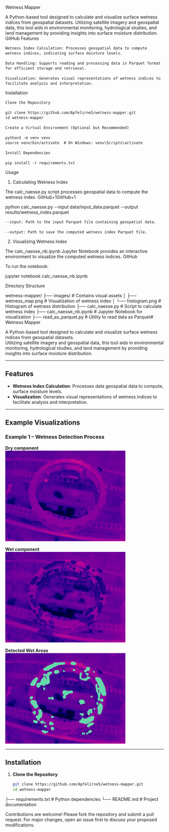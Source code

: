 Wetness Mapper

A Python-based tool designed to calculate and visualize surface wetness indices from geospatial datasets. Utilizing satellite imagery and geospatial data, this tool aids in environmental monitoring, hydrological studies, and land management by providing insights into surface moisture distribution.​
GitHub
Features

    Wetness Index Calculation: Processes geospatial data to compute wetness indices, indicating surface moisture levels.

    Data Handling: Supports reading and processing data in Parquet format for efficient storage and retrieval.

    Visualization: Generates visual representations of wetness indices to facilitate analysis and interpretation.​

Installation

    Clone the Repository

    git clone https://github.com/Apfelirne5/wetness-mapper.git
    cd wetness-mapper

    Create a Virtual Environment (Optional but Recommended)

    python3 -m venv venv
    source venv/bin/activate  # On Windows: venv\Scripts\activate

    Install Dependencies

    pip install -r requirements.txt

Usage
1. Calculating Wetness Index

The calc_naesse.py script processes geospatial data to compute the wetness index.​
GitHub+1GitHub+1

python calc_naesse.py --input data/input_data.parquet --output results/wetness_index.parquet

    --input: Path to the input Parquet file containing geospatial data.

    --output: Path to save the computed wetness index Parquet file.​

2. Visualizing Wetness Index

The calc_naesse_nb.ipynb Jupyter Notebook provides an interactive environment to visualize the computed wetness indices.​
GitHub

To run the notebook:

jupyter notebook calc_naesse_nb.ipynb

Directory Structure

wetness-mapper/
├── images/                 # Contains visual assets
│   ├── wetness_map.png     # Visualization of wetness index
│   └── histogram.png       # Histogram of wetness distribution
├── calc_naesse.py          # Script to calculate wetness index
├── calc_naesse_nb.ipynb    # Jupyter Notebook for visualization
├── read_as_parquet.py      # Utility to read data as Parquet# Wetness Mapper

A Python-based tool designed to calculate and visualize surface wetness indices from geospatial datasets.  
Utilizing satellite imagery and geospatial data, this tool aids in environmental monitoring, hydrological studies, and land management by providing insights into surface moisture distribution.

---

## Features

- **Wetness Index Calculation**: Processes data geospatial data to compute, surface moisture levels.
- **Visualization**: Generates visual representations of wetness indices to facilitate analysis and interpretation.

---

## Example Visualizations

### Example 1 – Wetness Detection Process

**Dry component**  
![Test 1 Input](images/Test_1.png)

**Wet component**  
![Test 1 Wetness](images/Test_1_wet.png)

**Detected Wet Areas**  
![Test 1 Wet Detected](images/Test_1_wet_detected.png)

---

## Installation

1. **Clone the Repository**

   ```bash
   git clone https://github.com/Apfelirne5/wetness-mapper.git
   cd wetness-mapper

├── requirements.txt        # Python dependencies
└── README.md               # Project documentation

Contributions are welcome! Please fork the repository and submit a pull request. For major changes, open an issue first to discuss your proposed modifications.
